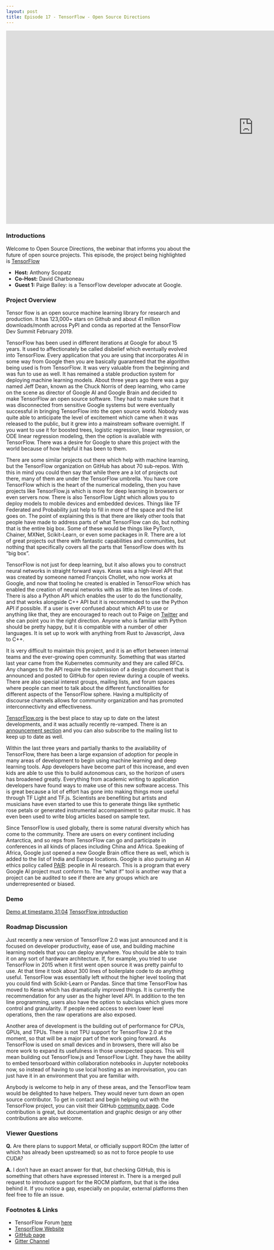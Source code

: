 ```yaml
---
layout: post
title: Episode 17 - TensorFlow - Open Source Directions
---
```


<iframe width="1349" height="528" src="https://www.youtube.com/embed/-fiEzhva2ZY" frameborder="0" allow="accelerometer; autoplay; encrypted-media; gyroscope; picture-in-picture" allowfullscreen></iframe>

### Introductions

Welcome to Open Source Directions, the webinar that informs you about the future of open source projects.
This episode, the project being highlighted is [TensorFlow](https://www.tensorflow.org/)

* **Host:** Anthony Scopatz
* **Co-Host:** David Charboneau
* **Guest 1:** Paige Bailey: is a TensorFlow developer advocate at Google.  

### Project Overview

Tensor flow is an open source machine learning library for research and production.
It has 123,000+ stars on Github and about 41 million downloads/month across PyPI and conda as reported at the TensorFlow Dev Summit February 2019.

TensorFlow has been used in different iterations at Google for about 15 years.  It used to affectionately be called disbelief which eventually evolved into TensorFlow.  Every application that you are using that incorporates AI in some way from Google then you are basically guaranteed that the algorithm being used is from TensorFlow.  It was very valuable from the beginning and was fun to use as well.  It has remained a stable production system for deploying machine learning models.  About three years ago there was a guy named Jeff Dean, known as the Chuck Norris of deep learning, who came on the scene as director of Google AI and Google Brain and decided to make TensorFlow an open source software.  They had to make sure that it was disconnected from sensitive Google systems but were eventually successful in bringing TensorFlow into the open source world.  Nobody was quite able to anticipate the level of excitement which came when it was released to the public, but it grew into a mainstream software overnight.  If you want to use it for boosted trees, logistic regression, linear regression, or ODE linear regression modeling, then the option is available with TensorFlow.  There was a desire for Google to share this project with the world because of how helpful it has been to them.


There are some similar projects out there which help with machine learning, but the TensorFlow organization on GitHub has about 70 sub-repos.  With this in mind you could then say that while there are a lot of projects out there, many of them are under the TensorFlow umbrella.  You have core TensorFlow which is the heart of the numerical modeling, then you have projects like TensorFlow.js which is more for deep learning in browsers or even servers now.  There is also TensorFlow Light which allows you to deploy models to mobile devices and embedded devices.  Things like TF Federated and Probability just help to fill in more of the space and the list goes on.  The point of explaining this is that there are likely other tools that people have made to address parts of what TensorFlow can do, but nothing that is the entire big box.  Some of these would be things like PyTorch, Chainer, MXNet, Scikit-Learn, or even some packages in R.  There are a lot of great projects out there with fantastic capabilities and communities, but nothing that specifically covers all the parts that TensorFlow does with its “big box”.

TensorFlow is not just for deep learning, but it also allows you to construct neural networks in straight forward ways.  Keras was a high-level API that was created by someone named François Chollet, who now works at Google, and now that tooling he created is enabled in TensorFlow which has enabled the creation of neural networks with as little as ten lines of code.  There is also a Python API which enables the user to do the functionality, and that works alongside C++ API but it is recommended to use the Python API if possible.  If a user is ever confused about which API to use or anything like that, they are encouraged to reach out to Paige on [Twitter](https://twitter.com/DynamicWebPaige) and she can point you in the right direction.  Anyone who is familiar with Python should be pretty happy, but it is compatible with a number of other languages.  It is set up to work with anything from Rust to Javascript, Java to C++.

It is very difficult to maintain this project, and it is an effort between internal teams and the ever-growing open community.  Something that was started last year came from the Kubernetes community and they are called RFCs.  Any changes to the API require the submission of a design document that is announced and posted to GitHub for open review during a couple of weeks.  There are also special interest groups, mailing lists, and forum spaces where people can meet to talk about the different functionalities for different aspects of the TensorFlow sphere.  Having a multiplicity of discourse channels allows for community organization and has promoted interconnectivity and effectiveness. 

[TensorFlow.org](https://www.tensorflow.org/) is the best place to stay up to date on the latest developments, and it was actually recently re-vamped.  There is an [announcement section](https://medium.com/tensorflow/tagged/announcements) and you can also subscribe to the mailing list to keep up to date as well.  

Within the last three years and partially thanks to the availability of TensorFlow, there has been a large expansion of adoption for people in many areas of development to begin using machine learning and deep learning tools.  App developers have become part of this increase, and even kids are able to use this to build autonomous cars, so the horizon of users has broadened greatly.  Everything from academic writing to application developers have found ways to make use of this new software access.  This is great because a lot of effort has gone into making things more useful through TF Light and TF.js.  Scientists are benefiting but artists and musicians have even started to use this to generate things like synthetic rose petals or generated instrumental accompaniment to guitar music.  It has even been used to write blog articles based on sample text.

Since TensorFlow is used globally, there is some natural diversity which has come to the community.  There are users on every continent including Antarctica, and so reps from TensorFlow can go and participate in conferences in all kinds of places including China and Africa.  Speaking of Africa, Google just opened a new Google Brain office there as well, which is added to the list of India and Europe locations.  Google is also pursuing an AI ethics policy called [PAIR](https://twitter.com/StanfordHAI/status/1107627992816275456): people in AI research.  This is a program that every Google AI project must conform to.  The “what if” tool is another way that a project can be audited to see if there are any groups which are underrepresented or biased.  

### Demo

[Demo at timestamp 31:04](https://youtu.be/-fiEzhva2ZY?t=1864)
[TensorFlow introduction](https://www.tensorflow.org/learn)

### Roadmap Discussion

Just recently a new version of TensorFlow 2.0 was just announced and it is focused on developer productivity, ease of use, and building machine learning models that you can deploy anywhere.  You should be able to train it on any sort of hardware architecture.  If, for example, you tried to use TensorFlow in 2015 when it first went open source it was pretty painful to use.  At that time it took about 300 lines of boilerplate code to do anything useful.  TensorFlow was essentially left without the higher level tooling that you could find with Scikit-Learn or Pandas.  Since that time TensorFlow has moved to Keras which has dramatically improved things.  It is currently the recommendation for any user as the higher level API.  In addition to the ten line programming, users also have the option to subclass which gives more control and granularity.  If people need access to even lower level operations, then the raw operations are also exposed.

Another area of development is the building out of performance for CPUs, GPUs, and TPUs.  There is not TPU support for TensorFlow 2.0 at the moment, so that will be a major part of the work going forward.  As TensorFlow is used on small devices and in browsers, there will also be more work to expand its usefulness in those unexpected spaces.  This will mean building out TensorFlow.js and TensorFlow Light.  They have the ability to embed tensorboard within collaboration notebooks in Jupyter notebooks now, so instead of having to use local hosting as an improvisation, you can just have it in an environment that you are familiar with.  

Anybody is welcome to help in any of these areas, and the TensorFlow team would be delighted to have helpers.  They would never turn down an open source contributor.  To get in contact and begin helping out with the TensorFlow project, you can visit their GitHub [community page](https://github.com/tensorflow/community).  Code contribution is great, but documentation and graphic design or any other contributions are also welcome.  

 ### Viewer Questions

**Q.** Are there plans to support Metal, or officially support ROCm (the latter of which has already been upstreamed) so as not to force people to use CUDA?

**A.**  I don’t have an exact answer for that, but checking GitHub, this is something that others have expressed interest in.  There is a merged pull request to introduce support for the ROCM platform, but that is the idea behind it.  If you notice a gap, especially on popular, external platforms then feel free to file an issue.

### Footnotes & Links

* TensorFlow Forum [here](https://www.tensorflow.org/community/forums)
* [TensorFlow Website](https://www.tensorflow.org/)
* [GitHub page](https://github.com/tensorflow)
* [Gitter Channel](https://gitter.im/tensorflow/)

